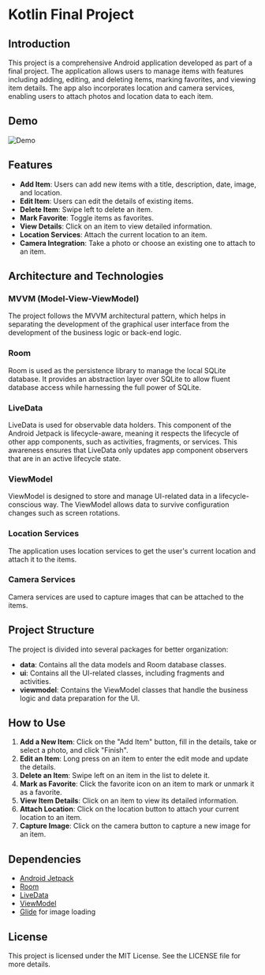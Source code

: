 # Kotlin Final Project

## Introduction

This project is a comprehensive Android application developed as part of a final project. The application allows users to manage items with features including adding, editing, and deleting items, marking favorites, and viewing item details. The app also incorporates location and camera services, enabling users to attach photos and location data to each item.

## Demo

![Demo](path/to/screen-recorder.gif)

## Features

- **Add Item**: Users can add new items with a title, description, date, image, and location.
- **Edit Item**: Users can edit the details of existing items.
- **Delete Item**: Swipe left to delete an item.
- **Mark Favorite**: Toggle items as favorites.
- **View Details**: Click on an item to view detailed information.
- **Location Services**: Attach the current location to an item.
- **Camera Integration**: Take a photo or choose an existing one to attach to an item.

## Architecture and Technologies

### MVVM (Model-View-ViewModel)

The project follows the MVVM architectural pattern, which helps in separating the development of the graphical user interface from the development of the business logic or back-end logic.

### Room

Room is used as the persistence library to manage the local SQLite database. It provides an abstraction layer over SQLite to allow fluent database access while harnessing the full power of SQLite.

### LiveData

LiveData is used for observable data holders. This component of the Android Jetpack is lifecycle-aware, meaning it respects the lifecycle of other app components, such as activities, fragments, or services. This awareness ensures that LiveData only updates app component observers that are in an active lifecycle state.

### ViewModel

ViewModel is designed to store and manage UI-related data in a lifecycle-conscious way. The ViewModel allows data to survive configuration changes such as screen rotations.

### Location Services

The application uses location services to get the user's current location and attach it to the items.

### Camera Services

Camera services are used to capture images that can be attached to the items.

## Project Structure

The project is divided into several packages for better organization:

- **data**: Contains all the data models and Room database classes.
- **ui**: Contains all the UI-related classes, including fragments and activities.
- **viewmodel**: Contains the ViewModel classes that handle the business logic and data preparation for the UI.

## How to Use

1. **Add a New Item**: Click on the "Add Item" button, fill in the details, take or select a photo, and click "Finish".
2. **Edit an Item**: Long press on an item to enter the edit mode and update the details.
3. **Delete an Item**: Swipe left on an item in the list to delete it.
4. **Mark as Favorite**: Click the favorite icon on an item to mark or unmark it as a favorite.
5. **View Item Details**: Click on an item to view its detailed information.
6. **Attach Location**: Click on the location button to attach your current location to an item.
7. **Capture Image**: Click on the camera button to capture a new image for an item.

## Dependencies

- [Android Jetpack](https://developer.android.com/jetpack)
- [Room](https://developer.android.com/jetpack/androidx/releases/room)
- [LiveData](https://developer.android.com/topic/libraries/architecture/livedata)
- [ViewModel](https://developer.android.com/topic/libraries/architecture/viewmodel)
- [Glide](https://github.com/bumptech/glide) for image loading

## License

This project is licensed under the MIT License. See the LICENSE file for more details.
